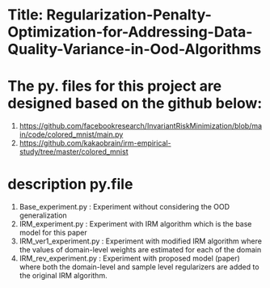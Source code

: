 # Title: Regularization-Penalty-Optimization-for-Addressing-Data-Quality-Variance-in-Ood-Algorithms
# The py. files for this project are designed based on the github below:

1) https://github.com/facebookresearch/InvariantRiskMinimization/blob/main/code/colored_mnist/main.py
2) https://github.com/kakaobrain/irm-empirical-study/tree/master/colored_mnist


# description py.file
1) Base_experiment.py : Experiment without considering the OOD generalization
2) IRM_experiment.py : Experiment with IRM algorithm which is the base model for this paper
3) IRM_ver1_experiment.py : Experiment with modified IRM algorithm where the values of domain-level weights are estimated for each of the domain
4) IRM_rev_experiment.py : Experiment with proposed model (paper) where both the domain-level and sample level regularizers are added to the original IRM algorithm.
